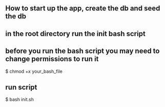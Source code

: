 ## How to start up the app, create the db and seed the db 
## in the root directory run the init bash script 
## before you run the bash script you may need to change permissions to run it 
$ chmod +x your_bash_file
## run script
$ bash init.sh